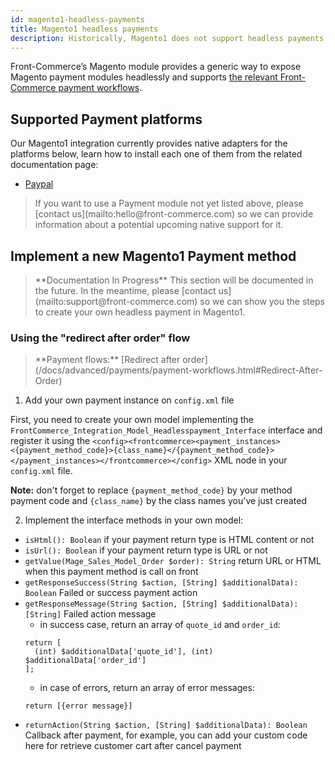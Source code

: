 ```yaml
---
id: magento1-headless-payments
title: Magento1 headless payments
description: Historically, Magento1 does not support headless payments. Even though some payment providers are using APIs from their module, most of them often rely on the user's session to persist meaningful information across checkout steps. This guide explains how to expose an existing Magento payment method for headless usage in Front-Commerce.
---
```


Front-Commerce’s Magento module provides a generic way to expose Magento payment modules headlessly and supports [the relevant Front-Commerce payment workflows](/docs/advanced/payments/payment-workflows.html).

## Supported Payment platforms

Our Magento1 integration currently provides native adapters for the platforms below, learn how to install each one of them from the related documentation page:

- [Paypal](/docs/advanced/payments/paypal.html#Magento1-module)

<blockquote class="info">
  If you want to use a Payment module not yet listed above, please <span class="intercom-launcher">[contact us](mailto:hello@front-commerce.com)</span> so we can provide information about a potential upcoming native support for it.
</blockquote>

## Implement a new Magento1 Payment method

<blockquote class="wip">
**Documentation In Progress** This section will be documented in the future. In the meantime, please <span class="intercom-launcher">[contact us](mailto:support@front-commerce.com)</span> so we can show you the steps to create your own headless payment in Magento1.
</blockquote>

### Using the "redirect after order" flow

<blockquote class="info">
**Payment flows:** [Redirect after order](/docs/advanced/payments/payment-workflows.html#Redirect-After-Order)
</blockquote>

1. Add your own payment instance on `config.xml` file

First, you need to create your own model implementing the `FrontCommerce_Integration_Model_Headlesspayment_Interface` interface and register it using the `<config><frontcommerce><payment_instances><{payment_method_code}>{class_name}</{payment_method_code}></payment_instances></frontcommerce></config>` XML node in your `config.xml` file.

**Note:** don't forget to replace `{payment_method_code}` by your method payment code and `{class_name}` by the class names you've just created

2. Implement the interface methods in your own model:

- `isHtml(): Boolean` if your payment return type is HTML content or not
- `isUrl(): Boolean` if your payment return type is URL or not
- `getValue(Mage_Sales_Model_Order $order): String` return URL or HTML when this payment method is call on front
- `getResponseSuccess(String $action, [String] $additionalData): Boolean` Failed or success payment action
- `getResponseMessage(String $action, [String] $additionalData): [String]` Failed action message
  - in success case, return an array of `quote_id` and `order_id`:
  ```
  return [
    (int) $additionalData['quote_id'], (int)  $additionalData['order_id']
  ];
  ```
  - in case of errors, return an array of error messages:
  ```
  return [{error message}]
  ```
- `returnAction(String $action, [String] $additionalData): Boolean` Callback after payment, for example, you can add your custom code here for retrieve customer cart after cancel payment
